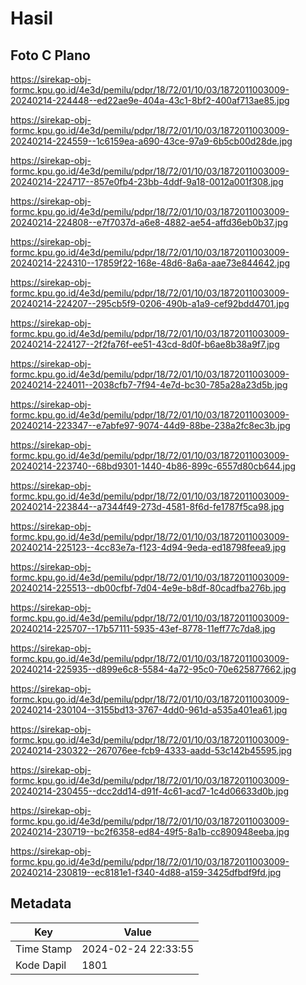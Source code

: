 # Hasil

## Foto C Plano

https://sirekap-obj-formc.kpu.go.id/4e3d/pemilu/pdpr/18/72/01/10/03/1872011003009-20240214-224448--ed22ae9e-404a-43c1-8bf2-400af713ae85.jpg

https://sirekap-obj-formc.kpu.go.id/4e3d/pemilu/pdpr/18/72/01/10/03/1872011003009-20240214-224559--1c6159ea-a690-43ce-97a9-6b5cb00d28de.jpg

https://sirekap-obj-formc.kpu.go.id/4e3d/pemilu/pdpr/18/72/01/10/03/1872011003009-20240214-224717--857e0fb4-23bb-4ddf-9a18-0012a001f308.jpg

https://sirekap-obj-formc.kpu.go.id/4e3d/pemilu/pdpr/18/72/01/10/03/1872011003009-20240214-224808--e7f7037d-a6e8-4882-ae54-affd36eb0b37.jpg

https://sirekap-obj-formc.kpu.go.id/4e3d/pemilu/pdpr/18/72/01/10/03/1872011003009-20240214-224310--17859f22-168e-48d6-8a6a-aae73e844642.jpg

https://sirekap-obj-formc.kpu.go.id/4e3d/pemilu/pdpr/18/72/01/10/03/1872011003009-20240214-224207--295cb5f9-0206-490b-a1a9-cef92bdd4701.jpg

https://sirekap-obj-formc.kpu.go.id/4e3d/pemilu/pdpr/18/72/01/10/03/1872011003009-20240214-224127--2f2fa76f-ee51-43cd-8d0f-b6ae8b38a9f7.jpg

https://sirekap-obj-formc.kpu.go.id/4e3d/pemilu/pdpr/18/72/01/10/03/1872011003009-20240214-224011--2038cfb7-7f94-4e7d-bc30-785a28a23d5b.jpg

https://sirekap-obj-formc.kpu.go.id/4e3d/pemilu/pdpr/18/72/01/10/03/1872011003009-20240214-223347--e7abfe97-9074-44d9-88be-238a2fc8ec3b.jpg

https://sirekap-obj-formc.kpu.go.id/4e3d/pemilu/pdpr/18/72/01/10/03/1872011003009-20240214-223740--68bd9301-1440-4b86-899c-6557d80cb644.jpg

https://sirekap-obj-formc.kpu.go.id/4e3d/pemilu/pdpr/18/72/01/10/03/1872011003009-20240214-223844--a7344f49-273d-4581-8f6d-fe1787f5ca98.jpg

https://sirekap-obj-formc.kpu.go.id/4e3d/pemilu/pdpr/18/72/01/10/03/1872011003009-20240214-225123--4cc83e7a-f123-4d94-9eda-ed18798feea9.jpg

https://sirekap-obj-formc.kpu.go.id/4e3d/pemilu/pdpr/18/72/01/10/03/1872011003009-20240214-225513--db00cfbf-7d04-4e9e-b8df-80cadfba276b.jpg

https://sirekap-obj-formc.kpu.go.id/4e3d/pemilu/pdpr/18/72/01/10/03/1872011003009-20240214-225707--17b57111-5935-43ef-8778-11eff77c7da8.jpg

https://sirekap-obj-formc.kpu.go.id/4e3d/pemilu/pdpr/18/72/01/10/03/1872011003009-20240214-225935--d899e6c8-5584-4a72-95c0-70e625877662.jpg

https://sirekap-obj-formc.kpu.go.id/4e3d/pemilu/pdpr/18/72/01/10/03/1872011003009-20240214-230104--3155bd13-3767-4dd0-961d-a535a401ea61.jpg

https://sirekap-obj-formc.kpu.go.id/4e3d/pemilu/pdpr/18/72/01/10/03/1872011003009-20240214-230322--267076ee-fcb9-4333-aadd-53c142b45595.jpg

https://sirekap-obj-formc.kpu.go.id/4e3d/pemilu/pdpr/18/72/01/10/03/1872011003009-20240214-230455--dcc2dd14-d91f-4c61-acd7-1c4d06633d0b.jpg

https://sirekap-obj-formc.kpu.go.id/4e3d/pemilu/pdpr/18/72/01/10/03/1872011003009-20240214-230719--bc2f6358-ed84-49f5-8a1b-cc890948eeba.jpg

https://sirekap-obj-formc.kpu.go.id/4e3d/pemilu/pdpr/18/72/01/10/03/1872011003009-20240214-230819--ec8181e1-f340-4d88-a159-3425dfbdf9fd.jpg


## Metadata

| Key        | Value               |
| ---------- | ------------------- |
| Time Stamp | 2024-02-24 22:33:55 |
| Kode Dapil | 1801                |



